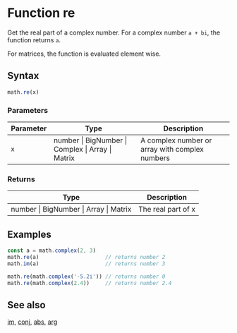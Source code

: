 <!-- Note: This file is automatically generated from source code comments. Changes made in this file will be overridden. -->

# Function re

Get the real part of a complex number.
For a complex number `a + bi`, the function returns `a`.

For matrices, the function is evaluated element wise.


## Syntax

```js
math.re(x)
```

### Parameters

Parameter | Type | Description
--------- | ---- | -----------
`x` | number &#124; BigNumber &#124; Complex &#124; Array &#124; Matrix |  A complex number or array with complex numbers

### Returns

Type | Description
---- | -----------
number &#124; BigNumber &#124; Array &#124; Matrix | The real part of x


## Examples

```js
const a = math.complex(2, 3)
math.re(a)                     // returns number 2
math.im(a)                     // returns number 3

math.re(math.complex('-5.2i')) // returns number 0
math.re(math.complex(2.4))     // returns number 2.4
```


## See also

[im](im.md),
[conj](conj.md),
[abs](abs.md),
[arg](arg.md)
